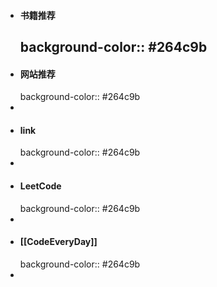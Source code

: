 - #### 书籍推荐
  background-color:: #264c9b
	-
- #### 网站推荐
  background-color:: #264c9b
-
- #### link
  background-color:: #264c9b
-
- #### LeetCode
  background-color:: #264c9b
-
- #### [[CodeEveryDay]]
  background-color:: #264c9b
-